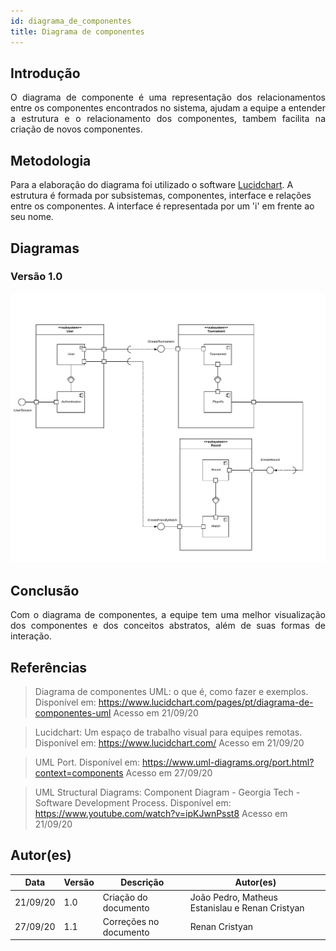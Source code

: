 ```yaml
---
id: diagrama_de_componentes
title: Diagrama de componentes
---
```



## Introdução

<p align = "justify">
O diagrama de componente é uma representação dos relacionamentos entre os componentes encontrados no sistema, ajudam a equipe a entender a estrutura e o relacionamento dos componentes, tambem facilita na criação de novos componentes. 
</p>

## Metodologia

Para a elaboração do diagrama foi utilizado o software [Lucidchart](https://www.lucidchart.com). A estrutura é formada por subsistemas, componentes, interface e relações entre os componentes. A interface é representada por um 'i' em frente ao seu nome.

## Diagramas
### Versão 1.0

![![diagrama de componentes](../assets/Diagrama_componentes/diagrama_de_componentes.png)](../assets/Diagrama_componentes/diagrama_de_componentes.png)

## Conclusão

<p align = "justify">
Com o diagrama de componentes, a equipe tem uma melhor visualização dos componentes e dos conceitos abstratos, além de suas formas de interação.
</p>

## Referências

> Diagrama de componentes UML: o que é, como fazer e exemplos. Disponível em: https://www.lucidchart.com/pages/pt/diagrama-de-componentes-uml Acesso em 21/09/20

> Lucidchart: Um espaço de trabalho visual para equipes remotas. Disponível em: https://www.lucidchart.com/ Acesso em 21/09/20

> UML Port. Disponível em: https://www.uml-diagrams.org/port.html?context=components Acesso em 27/09/20

> UML Structural Diagrams: Component Diagram - Georgia Tech - Software Development Process. Disponível em: https://www.youtube.com/watch?v=ipKJwnPsst8 Acesso em 21/09/20

## Autor(es)
| Data | Versão | Descrição | Autor(es) |
| -- | -- | -- | -- |
| 21/09/20 | 1.0 | Criação do documento | João Pedro, Matheus Estanislau e Renan Cristyan | 
| 27/09/20 | 1.1 | Correções no documento | Renan Cristyan | 